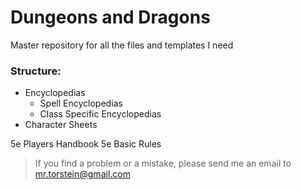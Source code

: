 # Dungeons and Dragons
Master repository for all the files and templates I need

### Structure:
  - Encyclopedias
    - Spell Encyclopedias
    - Class Specific Encyclopedias
  - Character Sheets

5e Players Handbook
5e Basic Rules


> If you find a problem or a mistake, please send me an email to mr.torstein@gmail.com

